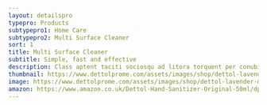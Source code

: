 ```yaml
---
layout: detailspro
typepro: Products
subtypepro1: Home Care
subtypepro2: Multi Surface Cleaner
sort: 1
title: Multi Surface Cleaner
subtitle: Simple, fast and effective
description: Class aptent taciti sociosqu ad litora torquent per conubia nostra, per inceptos himenaeos.
thumbnail: https://www.dettolprome.com/assets/images/shop/dettol-lavender-multipurpose-floor-cleaner.webp
image: https://www.dettolprome.com/assets/images/shop/dettol-lavender-multipurpose-floor-cleaner.webp
amazon: https://www.amazon.co.uk/Dettol-Hand-Sanitizer-Original-50ml/dp/B08HYQW9GP/ref=sr_1_4?keywords=dettol+instant+hand+sanitizer&qid=1661961971&refinements=p_76%3A419158031&rnid=419157031&rps=1&sprefix=dettol+instant+%2Caps%2C80&sr=8-4
---
```

